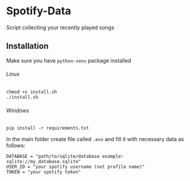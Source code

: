 # Spotify-Data

Script collecting your recently played songs

## Installation

Make sure you have ```python-venv``` package installed

###### Linux

```
chmod +x install.sh
./install.sh
```

###### Windows

```
pip install -r requirements.txt
```

In the main folder create file called ```.env``` and fill it with necessary data as follows:

```
DATABASE = "path/to/sqlite/database example: sqlite://my_database.sqlite"
USER_ID = "your spotify username (not profile name)"
TOKEN = "your spotify token"
```
